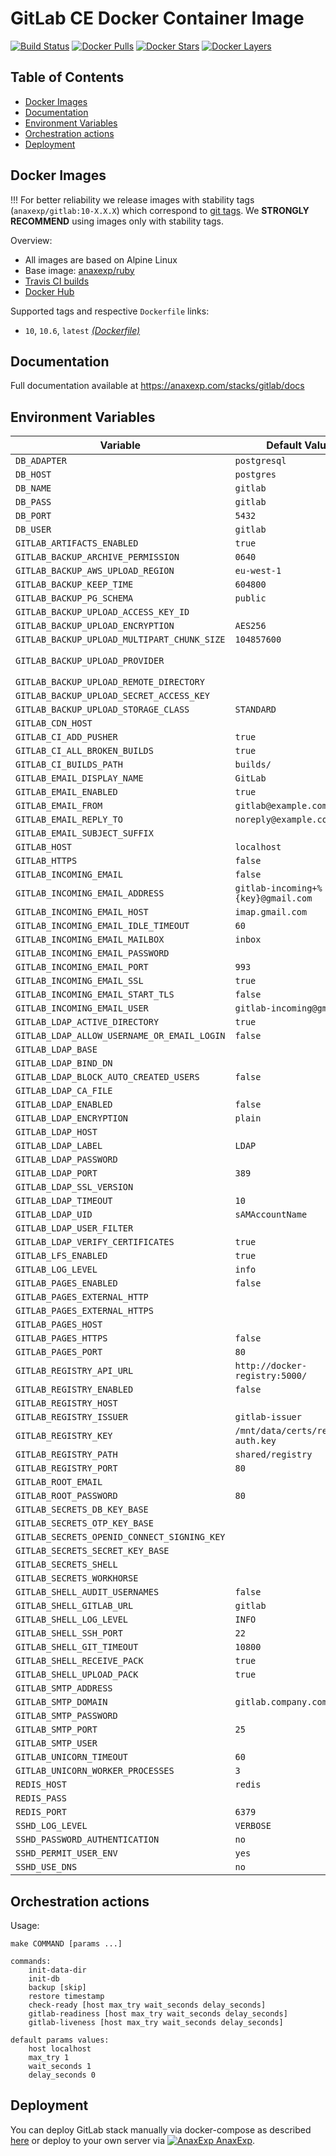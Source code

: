 # GitLab CE Docker Container Image 

[![Build Status](https://travis-ci.org/anaxexp/gitlab.svg?branch=master)](https://travis-ci.org/anaxexp/gitlab)
[![Docker Pulls](https://img.shields.io/docker/pulls/anaxexp/gitlab.svg)](https://hub.docker.com/r/anaxexp/gitlab)
[![Docker Stars](https://img.shields.io/docker/stars/anaxexp/gitlab.svg)](https://hub.docker.com/r/anaxexp/gitlab)
[![Docker Layers](https://images.microbadger.com/badges/image/anaxexp/gitlab.svg)](https://microbadger.com/images/anaxexp/gitlab)

## Table of Contents

* [Docker Images](#docker-images)
* [Documentation](#documentation)
* [Environment Variables](#environment-variables)
* [Orchestration actions](#orchestration-actions)
* [Deployment](#deployment)

## Docker Images

!!! For better reliability we release images with stability tags (`anaxexp/gitlab:10-X.X.X`) which correspond to [git tags](https://github.com/anaxexp/gitlab/releases). We **STRONGLY RECOMMEND** using images only with stability tags. 

Overview:

* All images are based on Alpine Linux
* Base image: [anaxexp/ruby](https://github.com/anaxexp/ruby)
* [Travis CI builds](https://travis-ci.org/anaxexp/gitlab) 
* [Docker Hub](https://hub.docker.com/r/anaxexp/gitlab)

Supported tags and respective `Dockerfile` links:

* `10`, `10.6`, `latest` [_(Dockerfile)_](https://github.com/anaxexp/gitlab/tree/master/10/Dockerfile)

## Documentation

Full documentation available at https://anaxexp.com/stacks/gitlab/docs

## Environment Variables

| Variable                                    | Default Value                         | Description  |
| ------------------------------------------- | ------------------------------------- | ------------ |
| `DB_ADAPTER`                                | `postgresql`                          |              |
| `DB_HOST`                                   | `postgres`                            |              |
| `DB_NAME`                                   | `gitlab`                              |              |
| `DB_PASS`                                   | `gitlab`                              |              |
| `DB_PORT`                                   | `5432`                                |              |
| `DB_USER`                                   | `gitlab`                              |              |
| `GITLAB_ARTIFACTS_ENABLED`                  | `true`                                |              |
| `GITLAB_BACKUP_ARCHIVE_PERMISSION`          | `0640`                                |              |
| `GITLAB_BACKUP_AWS_UPLOAD_REGION`           | `eu-west-1`                           |              |
| `GITLAB_BACKUP_KEEP_TIME`                   | `604800`                              |              |
| `GITLAB_BACKUP_PG_SCHEMA`                   | `public`                              |              |
| `GITLAB_BACKUP_UPLOAD_ACCESS_KEY_ID`        |                                       |              |
| `GITLAB_BACKUP_UPLOAD_ENCRYPTION`           | `AES256`                              |              |
| `GITLAB_BACKUP_UPLOAD_MULTIPART_CHUNK_SIZE` | `104857600`                           |              |
| `GITLAB_BACKUP_UPLOAD_PROVIDER`             |                                       | AWS / Google |
| `GITLAB_BACKUP_UPLOAD_REMOTE_DIRECTORY`     |                                       |              |
| `GITLAB_BACKUP_UPLOAD_SECRET_ACCESS_KEY`    |                                       |              |
| `GITLAB_BACKUP_UPLOAD_STORAGE_CLASS`        | `STANDARD`                            |              |
| `GITLAB_CDN_HOST`                           |                                       |              |
| `GITLAB_CI_ADD_PUSHER`                      | `true`                                |              |
| `GITLAB_CI_ALL_BROKEN_BUILDS`               | `true`                                |              |
| `GITLAB_CI_BUILDS_PATH`                     | `builds/`                             |              |
| `GITLAB_EMAIL_DISPLAY_NAME`                 | `GitLab`                              |              |
| `GITLAB_EMAIL_ENABLED`                      | `true`                                |              |
| `GITLAB_EMAIL_FROM`                         | `gitlab@example.com`                  |              |
| `GITLAB_EMAIL_REPLY_TO`                     | `noreply@example.com`                 |              |
| `GITLAB_EMAIL_SUBJECT_SUFFIX`               |                                       |              |
| `GITLAB_HOST`                               | `localhost`                           |              |
| `GITLAB_HTTPS`                              | `false`                               |              |
| `GITLAB_INCOMING_EMAIL`                     | `false`                               |              |
| `GITLAB_INCOMING_EMAIL_ADDRESS`             | `gitlab-incoming+%{key}@gmail.com`    |              |
| `GITLAB_INCOMING_EMAIL_HOST`                | `imap.gmail.com`                      |              |
| `GITLAB_INCOMING_EMAIL_IDLE_TIMEOUT`        | `60`                                  |              |
| `GITLAB_INCOMING_EMAIL_MAILBOX`             | `inbox`                               |              |
| `GITLAB_INCOMING_EMAIL_PASSWORD`            |                                       |              |
| `GITLAB_INCOMING_EMAIL_PORT`                | `993`                                 |              |
| `GITLAB_INCOMING_EMAIL_SSL`                 | `true`                                |              |
| `GITLAB_INCOMING_EMAIL_START_TLS`           | `false`                               |              |
| `GITLAB_INCOMING_EMAIL_USER`                | `gitlab-incoming@gmail.com`           |              |
| `GITLAB_LDAP_ACTIVE_DIRECTORY`              | `true`                                |              |
| `GITLAB_LDAP_ALLOW_USERNAME_OR_EMAIL_LOGIN` | `false`                               |              |
| `GITLAB_LDAP_BASE`                          |                                       |              |
| `GITLAB_LDAP_BIND_DN`                       |                                       |              |
| `GITLAB_LDAP_BLOCK_AUTO_CREATED_USERS`      | `false`                               |              |
| `GITLAB_LDAP_CA_FILE`                       |                                       |              |
| `GITLAB_LDAP_ENABLED`                       | `false`                               |              |
| `GITLAB_LDAP_ENCRYPTION`                    | `plain`                               |              |
| `GITLAB_LDAP_HOST`                          |                                       |              |
| `GITLAB_LDAP_LABEL`                         | `LDAP`                                |              |
| `GITLAB_LDAP_PASSWORD`                      |                                       |              |
| `GITLAB_LDAP_PORT`                          | `389`                                 |              |
| `GITLAB_LDAP_SSL_VERSION`                   |                                       |              |
| `GITLAB_LDAP_TIMEOUT`                       | `10`                                  |              |
| `GITLAB_LDAP_UID`                           | `sAMAccountName`                      |              |
| `GITLAB_LDAP_USER_FILTER`                   |                                       |              |
| `GITLAB_LDAP_VERIFY_CERTIFICATES`           | `true`                                |              |
| `GITLAB_LFS_ENABLED`                        | `true`                                |              |
| `GITLAB_LOG_LEVEL`                          | `info`                                |              |
| `GITLAB_PAGES_ENABLED`                      | `false`                               |              |
| `GITLAB_PAGES_EXTERNAL_HTTP`                |                                       |              |
| `GITLAB_PAGES_EXTERNAL_HTTPS`               |                                       |              |
| `GITLAB_PAGES_HOST`                         |                                       |              |
| `GITLAB_PAGES_HTTPS`                        | `false`                               |              |
| `GITLAB_PAGES_PORT`                         | `80`                                  |              |
| `GITLAB_REGISTRY_API_URL`                   | `http://docker-registry:5000/`        |              |
| `GITLAB_REGISTRY_ENABLED`                   | `false`                               |              |
| `GITLAB_REGISTRY_HOST`                      |                                       |              |
| `GITLAB_REGISTRY_ISSUER`                    | `gitlab-issuer`                       |              |
| `GITLAB_REGISTRY_KEY`                       | `/mnt/data/certs/registry-auth.key`   |              |
| `GITLAB_REGISTRY_PATH`                      | `shared/registry`                     |              |
| `GITLAB_REGISTRY_PORT`                      | `80`                                  |              |
| `GITLAB_ROOT_EMAIL`                         |                                       |              |
| `GITLAB_ROOT_PASSWORD`                      | `80`                                  |              |
| `GITLAB_SECRETS_DB_KEY_BASE`                |                                       |              |
| `GITLAB_SECRETS_OTP_KEY_BASE`               |                                       |              |
| `GITLAB_SECRETS_OPENID_CONNECT_SIGNING_KEY` |                                       |              |
| `GITLAB_SECRETS_SECRET_KEY_BASE`            |                                       |              |
| `GITLAB_SECRETS_SHELL`                      |                                       |              |
| `GITLAB_SECRETS_WORKHORSE`                  |                                       |              |
| `GITLAB_SHELL_AUDIT_USERNAMES`              | `false`                               |              |
| `GITLAB_SHELL_GITLAB_URL`                   | `gitlab`                              |              |
| `GITLAB_SHELL_LOG_LEVEL`                    | `INFO`                                |              |
| `GITLAB_SHELL_SSH_PORT`                     | `22`                                  |              |
| `GITLAB_SHELL_GIT_TIMEOUT`                  | `10800`                               |              |
| `GITLAB_SHELL_RECEIVE_PACK`                 | `true`                                |              |
| `GITLAB_SHELL_UPLOAD_PACK`                  | `true`                                |              |
| `GITLAB_SMTP_ADDRESS`                       |                                       |              |
| `GITLAB_SMTP_DOMAIN`                        | `gitlab.company.com`                  |              |
| `GITLAB_SMTP_PASSWORD`                      |                                       |              |
| `GITLAB_SMTP_PORT`                          | `25`                                  |              |
| `GITLAB_SMTP_USER`                          |                                       |              |
| `GITLAB_UNICORN_TIMEOUT`                    | `60`                                  |              |
| `GITLAB_UNICORN_WORKER_PROCESSES`           | `3`                                   |              |
| `REDIS_HOST`                                | `redis`                               |              |
| `REDIS_PASS`                                |                                       |              |
| `REDIS_PORT`                                | `6379`                                |              |
| `SSHD_LOG_LEVEL`                            | `VERBOSE`                             |              |
| `SSHD_PASSWORD_AUTHENTICATION`              | `no`                                  |              |
| `SSHD_PERMIT_USER_ENV`                      | `yes`                                 |              |
| `SSHD_USE_DNS`                              | `no`                                  |              |

## Orchestration actions

Usage:
```
make COMMAND [params ...]

commands:
    init-data-dir 
    init-db
    backup [skip]
    restore timestamp
    check-ready [host max_try wait_seconds delay_seconds]
    gitlab-readiness [host max_try wait_seconds delay_seconds]
    gitlab-liveness [host max_try wait_seconds delay_seconds]
 
default params values:
    host localhost
    max_try 1
    wait_seconds 1
    delay_seconds 0
```

## Deployment

You can deploy GitLab stack manually via docker-compose as described [here](https://anaxexp.com/stacks/gitlab/docs) or deploy to your own server via [![AnaxExp](https://www.google.com/s2/favicons?domain=anaxexp.com) AnaxExp](https://anaxexp.com).
